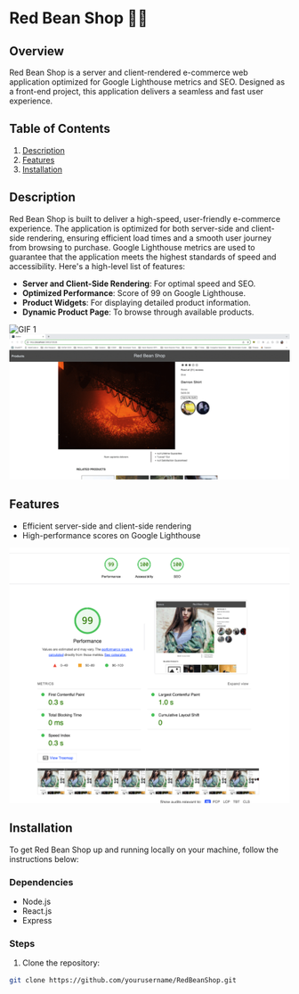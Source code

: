 # Red Bean Shop 🌱🔴

## Overview
Red Bean Shop is a server and client-rendered e-commerce web application optimized for Google Lighthouse metrics and SEO. Designed as a front-end project, this application delivers a seamless and fast user experience.

## Table of Contents
1. [Description](#description)
2. [Features](#features)
3. [Installation](#installation)

## Description
Red Bean Shop is built to deliver a high-speed, user-friendly e-commerce experience. The application is optimized for both server-side and client-side rendering, ensuring efficient load times and a smooth user journey from browsing to purchase. Google Lighthouse metrics are used to guarantee that the application meets the highest standards of speed and accessibility. Here's a high-level list of features:

- **Server and Client-Side Rendering**: For optimal speed and SEO.
- **Optimized Performance**: Score of 99 on Google Lighthouse.
- **Product Widgets**: For displaying detailed product information.
- **Dynamic Product Page**: To browse through available products.

![GIF 1](7vezRDXoWQ.gif)
![GIF 2](WBI17isLmx.gif)

## Features
- Efficient server-side and client-side rendering
- High-performance scores on Google Lighthouse

![Alt text](Screenshot%202023-09-09%20at%206.32.11%20PM.png)

## Installation

To get Red Bean Shop up and running locally on your machine, follow the instructions below:

### Dependencies
- Node.js
- React.js
- Express

### Steps

1. Clone the repository:

```bash
git clone https://github.com/yourusername/RedBeanShop.git

